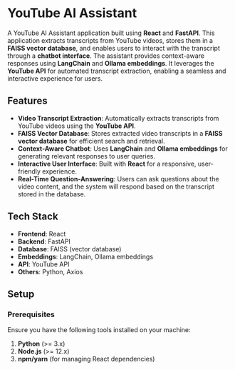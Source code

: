 # YouTube AI Assistant

A YouTube AI Assistant application built using **React** and **FastAPI**. This application extracts transcripts from YouTube videos, stores them in a **FAISS vector database**, and enables users to interact with the transcript through a **chatbot interface**. The assistant provides context-aware responses using **LangChain** and **Ollama embeddings**. It leverages the **YouTube API** for automated transcript extraction, enabling a seamless and interactive experience for users.

## Features

- **Video Transcript Extraction**: Automatically extracts transcripts from YouTube videos using the **YouTube API**.
- **FAISS Vector Database**: Stores extracted video transcripts in a **FAISS vector database** for efficient search and retrieval.
- **Context-Aware Chatbot**: Uses **LangChain** and **Ollama embeddings** for generating relevant responses to user queries.
- **Interactive User Interface**: Built with **React** for a responsive, user-friendly experience.
- **Real-Time Question-Answering**: Users can ask questions about the video content, and the system will respond based on the transcript stored in the database.

## Tech Stack

- **Frontend**: React
- **Backend**: FastAPI
- **Database**: FAISS (vector database)
- **Embeddings**: LangChain, Ollama embeddings
- **API**: YouTube API
- **Others**: Python, Axios

## Setup

### Prerequisites

Ensure you have the following tools installed on your machine:

1. **Python** (>= 3.x)
2. **Node.js** (>= 12.x)
3. **npm/yarn** (for managing React dependencies)




